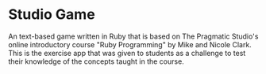 # Studio Game

An text-based game written in Ruby that is based on The Pragmatic Studio's online introductory course "Ruby Programming" by Mike and Nicole Clark.  This is the exercise app that was given to students as a challenge to test their knowledge of the concepts taught in the course.